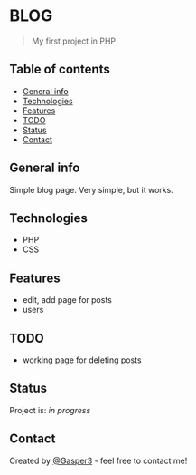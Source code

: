 # BLOG
> My first project in PHP

## Table of contents
* [General info](#general-info)
* [Technologies](#technologies)
* [Features](#features)
* [TODO](#todo)
* [Status](#status)
* [Contact](#contact)

## General info
Simple blog page. Very simple, but it works.

## Technologies
* PHP
* CSS

## Features
* edit, add page for posts
* users

## TODO
* working page for deleting posts

## Status
Project is: _in progress_

## Contact
Created by [@Gasper3](https://github.com/Gasper3) - feel free to contact me!
